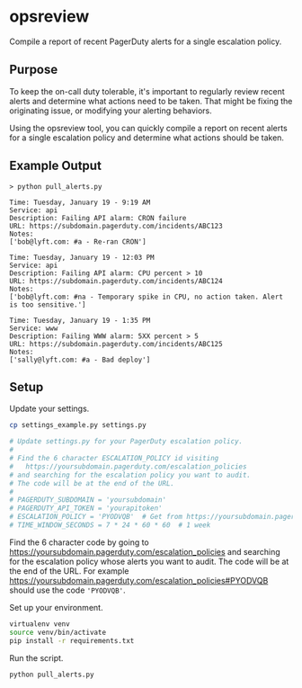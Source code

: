 # opsreview
Compile a report of recent PagerDuty alerts for a single escalation policy.

## Purpose
To keep the on-call duty tolerable, it's important to regularly review recent alerts and determine what actions need to be taken. That might be fixing the originating issue, or modifying your alerting behaviors.

Using the opsreview tool, you can quickly compile a report on recent alerts for a single escalation policy and determine what actions should be taken.

## Example Output
```
> python pull_alerts.py

Time: Tuesday, January 19 - 9:19 AM
Service: api
Description: Failing API alarm: CRON failure
URL: https://subdomain.pagerduty.com/incidents/ABC123
Notes:
['bob@lyft.com: #a - Re-ran CRON']

Time: Tuesday, January 19 - 12:03 PM
Service: api
Description: Failing API alarm: CPU percent > 10
URL: https://subdomain.pagerduty.com/incidents/ABC124
Notes:
['bob@lyft.com: #na - Temporary spike in CPU, no action taken. Alert is too sensitive.']

Time: Tuesday, January 19 - 1:35 PM
Service: www
Description: Failing WWW alarm: 5XX percent > 5
URL: https://subdomain.pagerduty.com/incidents/ABC125
Notes:
['sally@lyft.com: #a - Bad deploy']
```

## Setup
Update your settings.

```bash
cp settings_example.py settings.py

# Update settings.py for your PagerDuty escalation policy.
#
# Find the 6 character ESCALATION_POLICY id visiting
#   https://yoursubdomain.pagerduty.com/escalation_policies
# and searching for the escalation policy you want to audit.
# The code will be at the end of the URL.
#
# PAGERDUTY_SUBDOMAIN = 'yoursubdomain'
# PAGERDUTY_API_TOKEN = 'yourapitoken'
# ESCALATION_POLICY = 'PYODVQB'  # Get from https://yoursubdomain.pagerduty.com/escalation_policies#PYODVQB
# TIME_WINDOW_SECONDS = 7 * 24 * 60 * 60  # 1 week
```

Find the 6 character code by going to https://yoursubdomain.pagerduty.com/escalation_policies and searching for the escalation policy whose alerts you want to audit. The code will be at the end of the URL. For example https://yoursubdomain.pagerduty.com/escalation_policies#PYODVQB should use the code `'PYODVQB'`.

Set up your environment.
```bash
virtualenv venv
source venv/bin/activate
pip install -r requirements.txt
```

Run the script.
```bash
python pull_alerts.py
```
